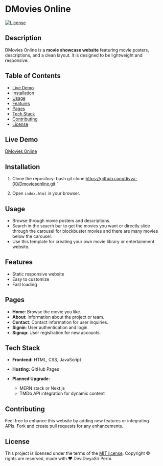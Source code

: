
# DMovies Online

[![License](https://img.shields.io/badge/license-MIT-blue.svg)](https://opensource.org/licenses/MIT)

## Description

DMovies Online is a **movie showcase website** featuring movie posters, descriptions, and a clean layout. It is designed to be lightweight and responsive.

## Table of Contents

- [Live Demo](#live-demo)
- [Installation](#installation)
- [Usage](#usage)
- [Features](#features)
- [Pages](#pages)
- [Tech Stack](#tech-stack)
- [Contributing](#contributing)
- [License](#license)

## Live Demo

[DMovies Online](https://divya-00.github.io/Dmoviesonline/)

## Installation

1. Clone the repository:
   bash
   git clone https://github.com/divya-00/Dmoviesonline.git
`

2. Open `index.html` in your browser.

## Usage

* Browse through movie posters and descriptions.
* Search in the seacrh bar to get the movies you want or directly slide through the carousel for blockbuster movies and there are many movies below the carousel.
* Use this template for creating your own movie library or entertainment website.

## Features

* Static responsive website
* Easy to customize
* Fast loading

## Pages

- **Home**: Browse the movie you like.
- **About**: Information about the project or team.
- **Contact**: Contact information for user inquiries.
- **Signin**: User authentication and login.
- **Signup**: User registration for new accounts.

## Tech Stack

* **Frontend:** HTML, CSS, JavaScript
* **Hosting:** GitHub Pages
* **Planned Upgrade:**

  * MERN stack or Next.js
  * TMDb API integration for dynamic content

## Contributing

Feel free to enhance this website by adding new features or integrating APIs. Fork and create pull requests for any enhancements.

## License


This project is licensed under the terms of the [MIT license](LICENSE).
Copyright © rights are reserved, made with :heart: DeviDivyaSri Perni.
